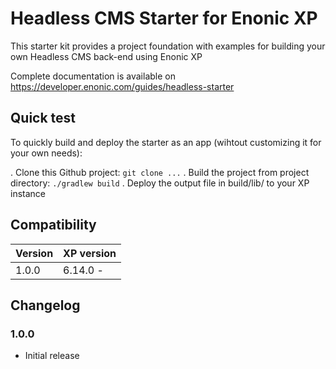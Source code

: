# Headless CMS Starter for Enonic XP

This starter kit provides a project foundation with examples for building your own Headless CMS back-end using Enonic XP

Complete documentation is available on https://developer.enonic.com/guides/headless-starter

## Quick test

To quickly build and deploy the starter as an app (wihtout customizing it for your own needs):

. Clone this Github project: `git clone ...`
. Build the project from project directory: `./gradlew build`
. Deploy the output file in build/lib/ to your XP instance

## Compatibility

| Version       | XP version |
| ------------- | ---------- |
| 1.0.0	        | 6.14.0 -   |

## Changelog

### 1.0.0

* Initial release
